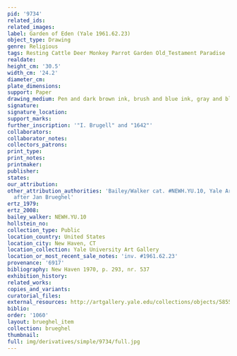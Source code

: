 ```yaml
---
pid: '9734'
related_ids: 
related_images: 
label: Garden of Eden (Yale 1961.62.23)
object_type: Drawing
genre: Religious
tags: Resting Cattle Deer Monkey Parrot Garden Old_Testament Paradise
realdate: 
height_cm: '30.5'
width_cm: '24.2'
diameter_cm: 
plate_dimensions: 
support: Paper
drawing_medium: Pen and dark brown ink, brush and blue ink, gray and blue wash
signature: 
signature_location: 
support_marks: 
further_inscription: '"I. Brugell" and "1642"'
collaborators: 
collaborator_notes: 
collectors_patrons: 
print_type: 
print_notes: 
printmaker: 
publisher: 
states: 
our_attribution: 
other_attribution_authorities: 'Bailey/Walker cat. #NEWH.YU.10, Yale Art Gallery as
  after Jan Brueghel'
ertz_1979: 
ertz_2008: 
bailey_walker: NEWH.YU.10
hollstein_no: 
collection_type: Public
location_country: United States
location_city: New Haven, CT
location_collection: Yale University Art Gallery
location_or_most_recent_sale_notes: 'inv. #1961.62.23'
provenance: '6917'
bibliography: New Haven 1970, p. 293, nr. 537
exhibition_history: 
related_works: 
copies_and_variants: 
curatorial_files: 
external_resources: http://artgallery.yale.edu/collections/objects/58554
biblio: 
order: '1060'
layout: brueghel_item
collection: brueghel
thumbnail: 
full: img/derivatives/simple/9734/full.jpg
---
```

